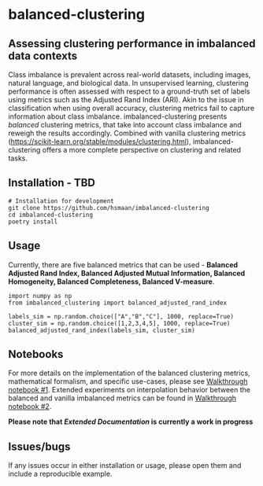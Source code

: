 # balanced-clustering
## Assessing clustering performance in imbalanced data contexts

Class imbalance is prevalent across real-world datasets, including images, natural language, and biological data. In unsupervised learning, clustering performance is often assessed with respect to a ground-truth set of labels using metrics such as the Adjusted Rand Index (ARI). Akin to the issue in classification when using overall accuracy, clustering metrics fail to capture information about class imbalance. imbalanced-clustering presents *balanced* clustering metrics, that take into account class imbalance and reweigh the results accordingly. Combined with vanilla clustering metrics (https://scikit-learn.org/stable/modules/clustering.html), imbalanced-clustering offers a more complete perspective on clustering and related tasks.

## Installation - **TBD**

```
# Installation for development
git clone https://github.com/hsmaan/imbalanced-clustering
cd imbalanced-clustering
poetry install 
```

## Usage 

Currently, there are five balanced metrics that can be used - **Balanced Adjusted Rand Index, Balanced Adjusted Mutual Information, Balanced Homogeneity, Balanced Completeness, Balanced V-measure**.

```
import numpy as np
from imbalanced_clustering import balanced_adjusted_rand_index

labels_sim = np.random.choice(["A","B","C"], 1000, replace=True)
cluster_sim = np.random.choice([1,2,3,4,5], 1000, replace=True)
balanced_adjusted_rand_index(labels_sim, cluster_sim)
```

## Notebooks 

For more details on the implementation of the balanced clustering metrics, mathematical formalism, and specific use-cases, please see [Walkthrough notebook #1](notebooks/01_imbalanced_metric_demo.ipynb). Extended experiments on interpolation behavior between the balanced and vanilla imbalanced metrics can be found in [Walkthrough notebook #2](notebooks/02_imbalanced_metric_interpolation_tests.ipynb).

**Please note that *Extended Documentation* is currently a work in progress**

## Issues/bugs

If any issues occur in either installation or usage, please open them and include a reproducible example. 
